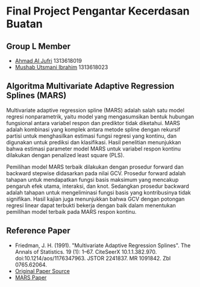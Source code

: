 # Final Project Pengantar Kecerdasan Buatan

## Group L Member
- [Ahmad Al Jufri](https://github.com/Ahmad238) 1313618019
- [Mushab Utsmani Ibrahim](https://github.com/mushabui) 1313618023


## Algoritma Multivariate Adaptive Regression Splines (MARS)
Multivariate adaptive regression spline (MARS) adalah salah satu model regresi nonparametrik, yaitu
model yang mengasumsikan bentuk hubungan fungsional antara variabel respon dan prediktor tidak
diketahui. MARS adalah kombinasi yang komplek antara metode spline dengan rekursif partisi
untuk menghasilkan estimasi fungsi regresi yang kontinu, dan digunakan untuk prediksi dan
klasifikasi. Hasil penelitian menunjukkan bahwa estimasi parameter model MARS untuk variabel
respon kontinu dilakukan dengan penalized least square (PLS). 

Pemilihan model MARS terbaik dilakukan dengan prosedur forward dan backward stepwise didasarkan pada nilai GCV. Prosedur
forward adalah tahapan untuk mendapatkan fungsi basis maksimum yang mencakup pengaruh efek
utama, interaksi, dan knot. Sedangkan prosedur backward adalah tahapan untuk mengeliminasi
fungsi basis yang kontribusinya tidak signifikan. Hasil kajian juga menunjukkan bahwa GCV dengan
potongan regresi linear dapat terbukti bekerja dengan baik dalam menentukan pemilihan model
terbaik pada MARS respon kontinu.


## Reference Paper
- Friedman, J. H. (1991). "Multivariate Adaptive Regression Splines". The Annals of Statistics. 19 (1): 1–67. CiteSeerX 10.1.1.382.970. doi:10.1214/aos/1176347963. JSTOR 2241837. MR 1091842. Zbl 0765.62064.
- [Original Paper Source](http://www.slac.stanford.edu/pubs/slacpubs/4750/slac-pub-4960.pdf)
- [MARS Paper](https://github.com/mushabui/GroupL_FinalProject_PengantarKecerdasanBuatan/blob/main/MARS%20Algorithm.pdf)

